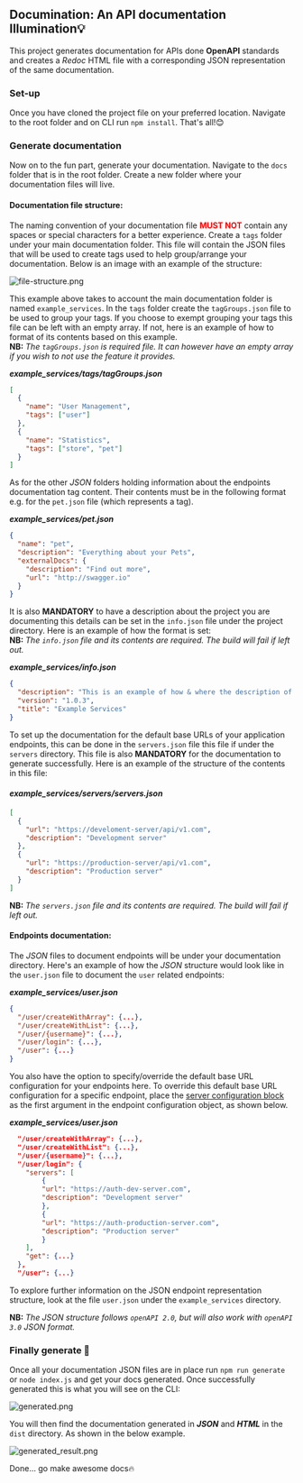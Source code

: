 ## Documination: An API documentation Illumination💡
This project generates documentation for APIs done **OpenAPI** standards and creates a _Redoc_ HTML file
with a corresponding JSON representation of the same documentation.
### Set-up
Once you have cloned the project file on your preferred location. Navigate to the root folder and on 
CLI run `npm install`. That's all!😊

### Generate documentation
Now on to the fun part, generate your documentation. Navigate to the `docs` folder that 
is in the root folder. Create a new folder where your documentation files will live.

#### Documentation file structure:
The naming convention of your documentation file <span style="color:red">**MUST NOT**</span> contain any spaces or special characters for a better experience.
Create a `tags` folder under your main documentation folder. This file will contain the JSON files that will be used to create tags used to help group/arrange 
your documentation. Below is an image with an example of the structure:

![file-structure.png](assets%2Ffile-structure.png)

This example above takes to account the main documentation folder is named `example_services`. In the `tags` folder create the
`tagGroups.json` file to be used to group your tags. If you choose to exempt grouping your tags
this file can be left with an empty array. If not, here is an example of how to format of its contents based on
this example.\
**NB:** _The `tagGroups.json` is required file. It can however have an empty array if you wish to not use the feature it 
provides._

**_example_services/tags/tagGroups.json_**
```json
[
  {
    "name": "User Management",
    "tags": ["user"]
  },
  {
    "name": "Statistics",
    "tags": ["store", "pet"]
  }
]
```
As for the other _JSON_ folders holding information about the endpoints documentation tag content. Their contents must
be in the following format e.g. for the `pet.json` file (which represents a tag).

_**example_services/pet.json**_
```json
{
  "name": "pet",
  "description": "Everything about your Pets",
  "externalDocs": {
    "description": "Find out more",
    "url": "http://swagger.io"
  }
}
```
It is also **MANDATORY** to have a description about the project you are documenting this details can be set in
the `info.json` file under the project directory. Here is an example of how the format is set:\
**NB:** _The `info.json` file and its contents are required. The build will fail if left out._

**_example_services/info.json_**
```json
{
  "description": "This is an example of how & where the description of your application should be put. Use `markdown` format if you want to.",
  "version": "1.0.3",
  "title": "Example Services"
}
```

To set up the documentation for the default base URLs of your application endpoints, this can be done in the `servers.json` file
this file if under the `servers` directory. This file is also **MANDATORY** for the documentation to generate successfully.
Here is an example of the structure of the contents in this file:

#### _**example_services/servers/servers.json**_
```json
[
  {
    "url": "https://develoment-server/api/v1.com",
    "description": "Development server"
  },
  {
    "url": "https://production-server/api/v1.com",
    "description": "Production server"
  }
]
```

**NB:** _The `servers.json` file and its contents are required. The build will fail if left out._
#### Endpoints documentation:
The _JSON_ files to document endpoints will be under your documentation directory.
Here's an example of how the *JSON* structure would look like in the `user.json` file to document 
the `user` related endpoints:

**_example_services/user.json_**
```json
{
  "/user/createWithArray": {...},
  "/user/createWithList": {...},
  "/user/{username}": {...},
  "/user/login": {...},
  "/user": {...}
}
```

You also have the option to specify/override the default base URL configuration for your endpoints here.
To override this default base URL configuration for a specific endpoint, place the [server configuration block](#_serversjson_)
as the first argument in the endpoint configuration object, as shown below.

**_example_services/user.json_**
```json
  "/user/createWithArray": {...},
  "/user/createWithList": {...},
  "/user/{username}": {...},
  "/user/login": {
    "servers": [
        {
        "url": "https://auth-dev-server.com",
        "description": "Development server"
        },
        {
        "url": "https://auth-production-server.com",
        "description": "Production server"
        }
    ],
    "get": {...}
  },
  "/user": {...}
```

To explore further information on the JSON endpoint representation structure, look at the 
file `user.json` under the `example_services` directory.

**NB:** _The JSON structure follows `openAPI 2.0`, but will also work with `openAPI 3.0`
JSON format._

### Finally generate 🚀
Once all your documentation JSON files are in place run `npm run generate` or `node index.js` and get your docs 
generated. Once successfully generated this is what you will see on the CLI:

![generated.png](assets%2Fgenerated.png)

You will then find the documentation generated in **_JSON_** and _**HTML**_ in the `dist` directory. As shown in the 
below example.

![generated_result.png](assets%2Fgenerated_result.png)

Done... go make awesome docs🔥

